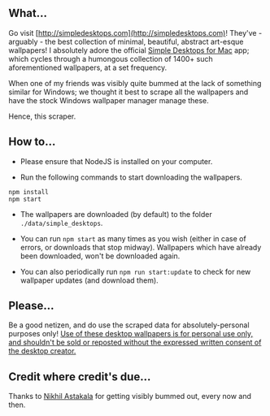 ## What...

Go visit [http://simpledesktops.com](http://simpledesktops.com)! They've - arguably - the best collection of minimal, beautiful, abstract art-esque wallpapers! I absolutely adore the official [Simple Desktops for Mac](http://simpledesktops.com/app/mac/) app; which cycles through a humongous collection of 1400+ such aforementioned wallpapers, at a set frequency.

When one of my friends was visibly quite bummed at the lack of something similar for Windows; we thought it best to scrape all the wallpapers and have the stock Windows wallpaper manager manage these.

Hence, this scraper.

## How to...

-   Please ensure that NodeJS is installed on your computer.

-   Run the following commands to start downloading the wallpapers.

```
npm install
npm start
```

-   The wallpapers are downloaded (by default) to the folder `./data/simple_desktops`.

-   You can run `npm start` as many times as you wish (either in case of errors, or downloads that stop midway). Wallpapers which have already been downloaded, won't be downloaded again.

-   You can also periodically run `npm run start:update` to check for new wallpaper updates (and download them).

## Please...

Be a good netizen, and do use the scraped data for absolutely-personal purposes only! [Use of these desktop wallpapers is for personal use only, and shouldn't be sold or reposted without the expressed written consent of the desktop creator.](http://simpledesktops.com/about/)

## Credit where credit's due...

Thanks to [Nikhil Astakala](https://github.com/nikhilism15) for getting visibly bummed out, every now and then.
